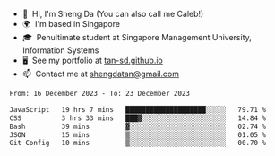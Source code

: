 <!---
tan-sd/tan-sd is a ✨ special ✨ repository because its `README.md` (this file) appears on your GitHub profile.
You can click the Preview link to take a look at your changes.
--->
- 👋  Hi, I'm Sheng Da (You can also call me Caleb!)
- 🌍  I'm based in Singapore
- 🎓  Penultimate student at Singapore Management University, Information Systems
- 🖥️  See my portfolio at [tan-sd.github.io](https://tan-sd.github.io/)
- 📫  Contact me at [shengdatan@gmail.com](mailto:shengdatan@gmail.com)

<!--START_SECTION:waka-->

```txt
From: 16 December 2023 - To: 23 December 2023

JavaScript   19 hrs 7 mins   ████████████████████░░░░░   79.71 %
CSS          3 hrs 33 mins   ███▓░░░░░░░░░░░░░░░░░░░░░   14.84 %
Bash         39 mins         ▓░░░░░░░░░░░░░░░░░░░░░░░░   02.74 %
JSON         15 mins         ▒░░░░░░░░░░░░░░░░░░░░░░░░   01.05 %
Git Config   10 mins         ▒░░░░░░░░░░░░░░░░░░░░░░░░   00.70 %
```

<!--END_SECTION:waka-->
